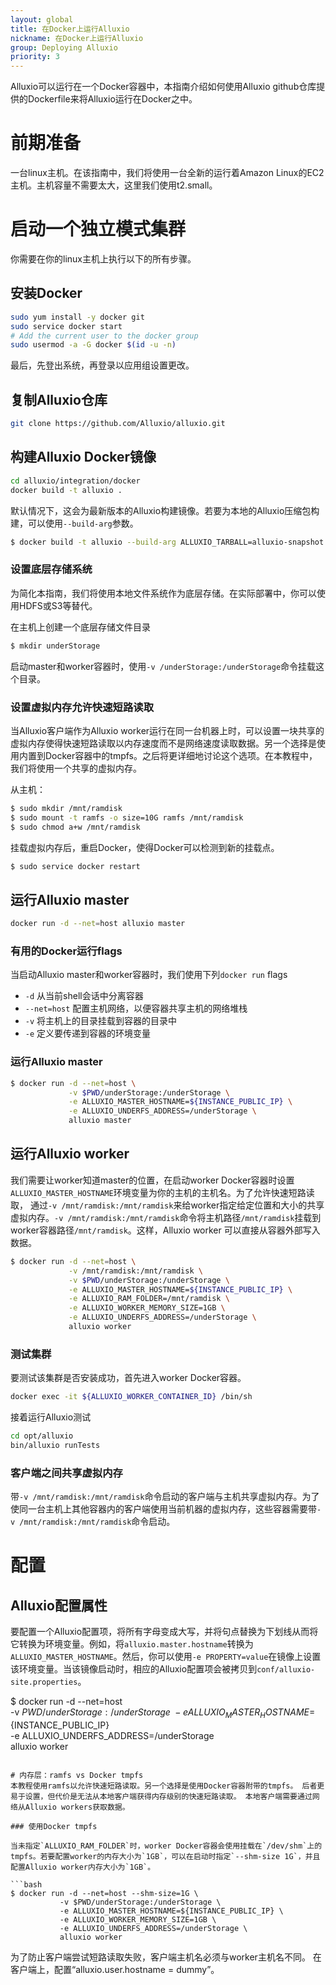 ```yaml
---
layout: global
title: 在Docker上运行Alluxio
nickname: 在Docker上运行Alluxio
group: Deploying Alluxio
priority: 3
---
```


Alluxio可以运行在一个Docker容器中，本指南介绍如何使用Alluxio github仓库提供的Dockerfile来将Alluxio运行在Docker之中。

# 前期准备

一台linux主机。在该指南中，我们将使用一台全新的运行着Amazon Linux的EC2主机。主机容量不需要太大，这里我们使用t2.small。

# 启动一个独立模式集群

你需要在你的linux主机上执行以下的所有步骤。

## 安装Docker

```bash
sudo yum install -y docker git
sudo service docker start
# Add the current user to the docker group
sudo usermod -a -G docker $(id -u -n)
```

最后，先登出系统，再登录以应用组设置更改。

## 复制Alluxio仓库

```bash
git clone https://github.com/Alluxio/alluxio.git
```

## 构建Alluxio Docker镜像

```bash
cd alluxio/integration/docker
docker build -t alluxio .
```

默认情况下，这会为最新版本的Alluxio构建镜像。若要为本地的Alluxio压缩包构建，可以使用`--build-arg`参数。

```bash
$ docker build -t alluxio --build-arg ALLUXIO_TARBALL=alluxio-snapshot.tar.gz .
```

### 设置底层存储系统

为简化本指南，我们将使用本地文件系统作为底层存储。在实际部署中，你可以使用HDFS或S3等替代。

在主机上创建一个底层存储文件目录
```bash
$ mkdir underStorage
```

启动master和worker容器时，使用`-v /underStorage:/underStorage`命令挂载这个目录。

### 设置虚拟内存允许快速短路读取

当Alluxio客户端作为Alluxio worker运行在同一台机器上时，可以设置一块共享的虚拟内存使得快速短路读取以内存速度而不是网络速度读取数据。另一个选择是使用内置到Docker容器中的tmpfs。之后将更详细地讨论这个选项。在本教程中，我们将使用一个共享的虚拟内存。

从主机：

```bash
$ sudo mkdir /mnt/ramdisk
$ sudo mount -t ramfs -o size=10G ramfs /mnt/ramdisk
$ sudo chmod a+w /mnt/ramdisk
```

挂载虚拟内存后，重启Docker，使得Docker可以检测到新的挂载点。

```bash
$ sudo service docker restart
```

## 运行Alluxio master

```bash
docker run -d --net=host alluxio master
```

### 有用的Docker运行flags

当启动Alluxio master和worker容器时，我们使用下列`docker run` flags

- `-d` 从当前shell会话中分离容器
- `--net=host` 配置主机网络，以便容器共享主机的网络堆栈
- `-v` 将主机上的目录挂载到容器的目录中
- `-e` 定义要传递到容器的环境变量

### 运行Alluxio master

```bash
$ docker run -d --net=host \
             -v $PWD/underStorage:/underStorage \
             -e ALLUXIO_MASTER_HOSTNAME=${INSTANCE_PUBLIC_IP} \
             -e ALLUXIO_UNDERFS_ADDRESS=/underStorage \
             alluxio master
```

## 运行Alluxio worker

我们需要让worker知道master的位置，在启动worker Docker容器时设置`ALLUXIO_MASTER_HOSTNAME`环境变量为你的主机的主机名。为了允许快速短路读取，
通过`-v /mnt/ramdisk:/mnt/ramdisk`来给worker指定给定位置和大小的共享虚拟内存。`-v /mnt/ramdisk:/mnt/ramdisk`命令将主机路径`/mnt/ramdisk`挂载到worker容器路径`/mnt/ramdisk`。这样，Alluxio worker 可以直接从容器外部写入数据。

```bash
$ docker run -d --net=host \
             -v /mnt/ramdisk:/mnt/ramdisk \
             -v $PWD/underStorage:/underStorage \
             -e ALLUXIO_MASTER_HOSTNAME=${INSTANCE_PUBLIC_IP} \
             -e ALLUXIO_RAM_FOLDER=/mnt/ramdisk \
             -e ALLUXIO_WORKER_MEMORY_SIZE=1GB \
             -e ALLUXIO_UNDERFS_ADDRESS=/underStorage \
             alluxio worker
```

### 测试集群

要测试该集群是否安装成功，首先进入worker Docker容器。

```bash
docker exec -it ${ALLUXIO_WORKER_CONTAINER_ID} /bin/sh
```

接着运行Alluxio测试

```bash
cd opt/alluxio
bin/alluxio runTests
```

### 客户端之间共享虚拟内存

带`-v /mnt/ramdisk:/mnt/ramdisk`命令启动的客户端与主机共享虚拟内存。为了使同一台主机上其他容器内的客户端使用当前机器的虚拟内存，这些容器需要带`-v /mnt/ramdisk:/mnt/ramdisk`命令启动。

# 配置

## Alluxio配置属性

要配置一个Alluxio配置项，将所有字母变成大写，并将句点替换为下划线从而将它转换为环境变量。例如，将`alluxio.master.hostname`转换为`ALLUXIO_MASTER_HOSTNAME`。然后，你可以使用`-e PROPERTY=value`在镜像上设置该环境变量。当该镜像启动时，相应的Alluxio配置项会被拷贝到`conf/alluxio-site.properties`。

$ docker run -d --net=host \
             -v $PWD/underStorage:/underStorage \
             -e ALLUXIO_MASTER_HOSTNAME=${INSTANCE_PUBLIC_IP} \
             -e ALLUXIO_UNDERFS_ADDRESS=/underStorage \
             alluxio worker
```

# 内存层：ramfs vs Docker tmpfs
本教程使用ramfs以允许快速短路读取。另一个选择是使用Docker容器附带的tmpfs。 后者更易于设置，但代价是无法从本地客户端获得内存级别的快速短路读取。 本地客户端需要通过网络从Alluxio workers获取数据。

### 使用Docker tmpfs

当未指定`ALLUXIO_RAM_FOLDER`时，worker Docker容器会使用挂载在`/dev/shm`上的tmpfs。若要配置worker的内存大小为`1GB`，可以在启动时指定`--shm-size 1G`，并且配置Alluxio worker内存大小为`1GB`。

```bash
$ docker run -d --net=host --shm-size=1G \
           -v $PWD/underStorage:/underStorage \
           -e ALLUXIO_MASTER_HOSTNAME=${INSTANCE_PUBLIC_IP} \
           -e ALLUXIO_WORKER_MEMORY_SIZE=1GB \
           -e ALLUXIO_UNDERFS_ADDRESS=/underStorage \
           alluxio worker
```


为了防止客户端尝试短路读取失败，客户端主机名必须与worker主机名不同。 在客户端上，配置“alluxio.user.hostname = dummy”。
